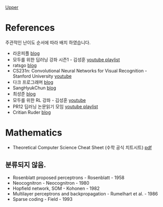 [Upper](index.md)

# References

주관적인 난이도 순서에 따라 배치 하였습니다.

* 라온피플 [blog](https://laonple.blog.me)
* 모두를 위한 딥러닝 강좌 시즌1 - 김성훈 [youtube playlist](https://www.youtube.com/playlist?list=PLlMkM4tgfjnLSOjrEJN31gZATbcj_MpUm)
* ratsgo [blog](https://ratsgo.github.io/)
* CS231n: Convolutional Neural Networks for Visual Recognition - Stanford University [youtube](https://www.youtube.com/playlist?list=PL3FW7Lu3i5JvHM8ljYj-zLfQRF3EO8sYv)
* 다크 프로그래머 [blog](http://darkpgmr.tistory.com/)
* SangHyukChun [blog](http://sanghyukchun.github.io/archives/)
* 최성준 [blog](http://www.edwith.org/search/show?searchText=%EC%B5%9C%EC%84%B1%EC%A4%80&MAX=20)
* 모두를 위한 RL 강좌 - 김성훈 [youtube](https://www.youtube.com/playlist?list=PLlMkM4tgfjnKsCWav-Z2F-MMFRx-2gMGG)
* PR12 딥러닝 논문읽기 모임 [youtube playlist](https://www.youtube.com/playlist?list=PLlMkM4tgfjnJhhd4wn5aj8fVTYJwIpWkS)
* Critian Ruder [blog](http://ruder.io/index.html#open)

# Mathematics

* Theoretical Computer Science Cheat Sheet (수학 공식 치트시트) [pdf](http://www.tug.org/texshowcase/cheat.pdf)

## 분류되지 않음.

* Rosenblatt proposed perceptrons - Rosenblatt - 1958
* Neocognitron - Neocognitron - 1980
* Hopfield network, SOM - Kohonen - 1982
* Multilayer perceptrons and backpropagation - Rumelhart et al. - 1986
* Sparse coding - Field - 1993
